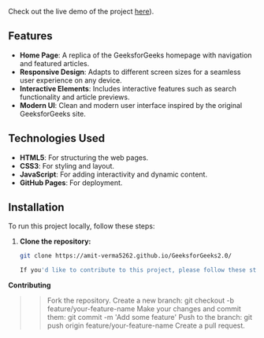 
Check out the live demo of the project [here](https://amit-verma5262.github.io/GeeksforGeeks2.0/)).

## Features

- **Home Page**: A replica of the GeeksforGeeks homepage with navigation and featured articles.
- **Responsive Design**: Adapts to different screen sizes for a seamless user experience on any device.
- **Interactive Elements**: Includes interactive features such as search functionality and article previews.
- **Modern UI**: Clean and modern user interface inspired by the original GeeksforGeeks site.

## Technologies Used

- **HTML5**: For structuring the web pages.
- **CSS3**: For styling and layout.
- **JavaScript**: For adding interactivity and dynamic content.
- **GitHub Pages**: For deployment.

## Installation

To run this project locally, follow these steps:

1. **Clone the repository:**
   ```bash
   git clone https://amit-verma5262.github.io/GeeksforGeeks2.0/

   If you'd like to contribute to this project, please follow these steps:
**Contributing**
>>Fork the repository.
>>Create a new branch:
    git checkout -b feature/your-feature-name
>>Make your changes and commit them:
    git commit -m 'Add some feature'
>>Push to the branch:
    git push origin feature/your-feature-name
>>Create a pull request.

